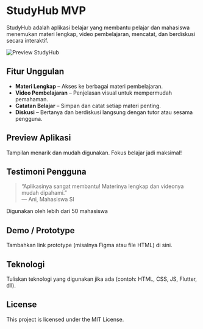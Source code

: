 # StudyHub MVP

StudyHub adalah aplikasi belajar yang membantu pelajar dan mahasiswa menemukan materi lengkap, video pembelajaran, mencatat, dan berdiskusi secara interaktif.

![Preview StudyHub](link-ke-gambar-preview.png)

## Fitur Unggulan
- **Materi Lengkap** – Akses ke berbagai materi pembelajaran.
- **Video Pembelajaran** – Penjelasan visual untuk mempermudah pemahaman.
- **Catatan Belajar** – Simpan dan catat setiap materi penting.
- **Diskusi** – Bertanya dan berdiskusi langsung dengan tutor atau sesama pengguna.

## Preview Aplikasi
Tampilan menarik dan mudah digunakan. Fokus belajar jadi maksimal!

## Testimoni Pengguna
> “Aplikasinya sangat membantu! Materinya lengkap dan videonya mudah dipahami.”  
> — Ani, Mahasiswa SI  

Digunakan oleh lebih dari 50 mahasiswa

## Demo / Prototype
Tambahkan link prototype (misalnya Figma atau file HTML) di sini.

## Teknologi
Tuliskan teknologi yang digunakan jika ada (contoh: HTML, CSS, JS, Flutter, dll).

## License
This project is licensed under the MIT License.
